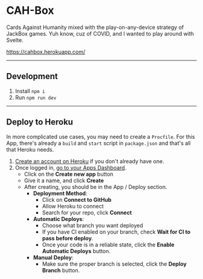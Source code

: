 # CAH-Box

Cards Against Humanity mixed with the play-on-any-device strategy of JackBox
games. Yuh know, cuz of COVID, and I wanted to play around with Svelte.

https://cahbox.herokuapp.com/

---

## Development

1. Install `npm i`
1. Run `npm run dev`

---

## Deploy to Heroku

In more complicated use cases, you may need to create a `Procfile`. For this
App, there's already a `build` and `start` script in `package.json` and that's
all that Heroku needs.

1. [Create an account on Heroku](https://signup.heroku.com/) if you don't
   already have one.
1. Once logged in, [go to your Apps Dashboard](https://dashboard.heroku.com/apps).
   - Click on the **Create new app** button
   - Give it a name, and click **Create**
   - After creating, you should be in the App / Deploy section.
      - **Deployment Method**:
         - Click on **Connect to GitHub**
         - Allow Heroku to connect
         - Search for your repo, click **Connect**
      - **Automatic Deploys**:
         - Choose what branch you want deployed
         - If you have CI enabled on your branch, check **Wait for CI to pass
           before deploy**.
         - Once your code is in a reliable state, click the **Enable Automatic
           Deploys** button.
      - **Manual Deploy**:
         - Make sure the proper branch is selected, click the **Deploy Branch** button.
